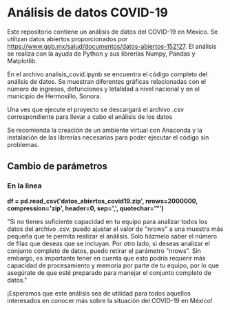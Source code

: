 # Análisis de datos COVID-19

Este repositorio contiene un análisis de datos del COVID-19 en México. Se utilizan datos abiertos proporcionados por https://www.gob.mx/salud/documentos/datos-abiertos-152127. El análisis se realiza con la ayuda de Python y sus librerías Numpy, Pandas y Matplotlib.

En el archivo analisis_covid.ipynb se encuentra el código completo del análisis de datos. Se muestran diferentes gráficas relacionadas con el número de ingresos, defunciones y letalidad a nivel nacional y en el municipio de Hermosillo, Sonora.

Una ves que ejecute el proyecto se descargará el archivo .csv correspondiente para llevar a cabo el análisis de los datos

Se recomienda la creación de un ambiente virtual con Anaconda y la instalación de las librerías necesarias para poder ejecutar el código sin problemas.

## Cambio de parámetros

### En la linea

**df = pd.read_csv('datos_abiertos_covid19.zip', nrows=2000000, compression='zip', header=0, sep=',', quotechar='"')**

"Si no tienes suficiente capacidad en tu equipo para analizar todos los datos del archivo .csv, puedo ajustar el valor de "nrows" a una muestra más pequeña que te permita realizar el análisis. Solo házmelo saber el número de filas que deseas que se incluyan. Por otro lado, si deseas analizar el conjunto completo de datos, puedo retirar el parámetro "nrows". Sin embargo, es importante tener en cuenta que esto podría requerir más capacidad de procesamiento y memoria por parte de tu equipo, por lo que asegúrate de que esté preparado para manejar el conjunto completo de datos."

¡Esperamos que este análisis sea de utilidad para todos aquellos interesados en conocer más sobre la situación del COVID-19 en México!
